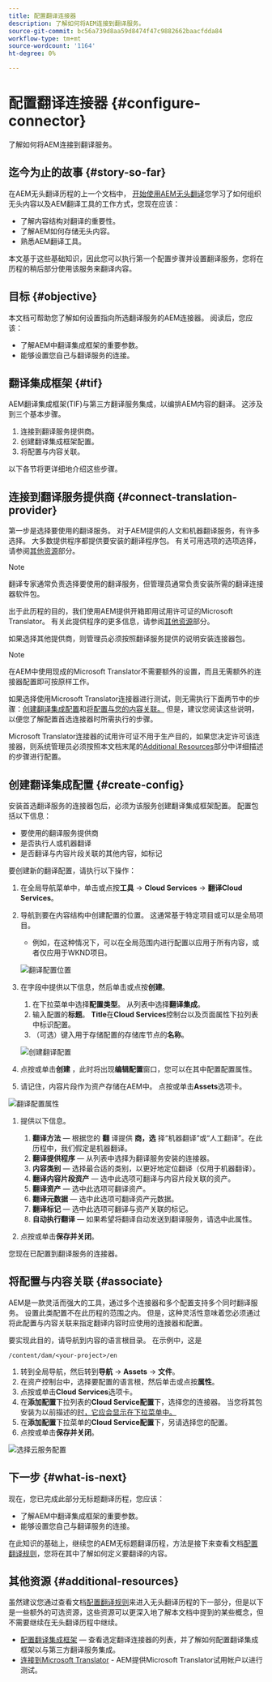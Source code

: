 ```yaml
---
title: 配置翻译连接器
description: 了解如何将AEM连接到翻译服务。
source-git-commit: bc56a739d8aa59d8474f47c9882662baacfdda84
workflow-type: tm+mt
source-wordcount: '1164'
ht-degree: 0%

---
```


# 配置翻译连接器 {#configure-connector}

了解如何将AEM连接到翻译服务。

## 迄今为止的故事 {#story-so-far}

在AEM无头翻译历程的上一个文档中， [开始使用AEM无头翻译](learn-about.md)您学习了如何组织无头内容以及AEM翻译工具的工作方式，您现在应该：

* 了解内容结构对翻译的重要性。
* 了解AEM如何存储无头内容。
* 熟悉AEM翻译工具。

本文基于这些基础知识，因此您可以执行第一个配置步骤并设置翻译服务，您将在历程的稍后部分使用该服务来翻译内容。

## 目标 {#objective}

本文档可帮助您了解如何设置指向所选翻译服务的AEM连接器。 阅读后，您应该：

* 了解AEM中翻译集成框架的重要参数。
* 能够设置您自己与翻译服务的连接。

## 翻译集成框架 {#tif}

AEM翻译集成框架(TIF)与第三方翻译服务集成，以编排AEM内容的翻译。 这涉及到三个基本步骤。

1. 连接到翻译服务提供商。
1. 创建翻译集成框架配置。
1. 将配置与内容关联。

以下各节将更详细地介绍这些步骤。

## 连接到翻译服务提供商 {#connect-translation-provider}

第一步是选择要使用的翻译服务。 对于AEM提供的人文和机器翻译服务，有许多选择。 大多数提供程序都提供要安装的翻译程序包。 有关可用选项的选项选择，请参阅[其他资源](#additional-resources)部分。

>[!NOTE]
>
>翻译专家通常负责选择要使用的翻译服务，但管理员通常负责安装所需的翻译连接器软件包。

出于此历程的目的，我们使用AEM提供开箱即用试用许可证的Microsoft Translator。 有关此提供程序的更多信息，请参阅[其他资源](#additional-resources)部分。

如果选择其他提供商，则管理员必须按照翻译服务提供的说明安装连接器包。

>[!NOTE]
>
>在AEM中使用现成的Microsoft Translator不需要额外的设置，而且无需额外的连接器配置即可按原样工作。
>
>如果选择使用Microsoft Translator连接器进行测试，则无需执行下面两节中的步骤：[创建翻译集成配置](#create-config)和[将配置与您的内容关联。](#associate) 但是，建议您阅读这些说明，以便您了解配置首选连接器时所需执行的步骤。
>
>Microsoft Translator连接器的试用许可证不用于生产目的，如果您决定许可该连接器，则系统管理员必须按照本文档末尾的[Additional Resources](#additional-resources)部分中详细描述的步骤进行配置。

## 创建翻译集成配置 {#create-config}

安装首选翻译服务的连接器包后，必须为该服务创建翻译集成框架配置。 配置包括以下信息：

* 要使用的翻译服务提供商
* 是否执行人或机器翻译
* 是否翻译与内容片段关联的其他内容，如标记

要创建新的翻译配置，请执行以下操作：

1. 在全局导航菜单中，单击或点按&#x200B;**工具** -> **Cloud Services** -> **翻译Cloud Services**。
1. 导航到要在内容结构中创建配置的位置。 这通常基于特定项目或可以是全局项目。
   * 例如，在这种情况下，可以在全局范围内进行配置以应用于所有内容，或者仅应用于WKND项目。

   ![翻译配置位置](assets/translation-configuration-location.png)

1. 在字段中提供以下信息，然后单击或点按&#x200B;**创建**。
   1. 在下拉菜单中选择&#x200B;**配置类型**。 从列表中选择&#x200B;**翻译集成**。
   1. 输入配置的&#x200B;**标题**。 **Title**&#x200B;在&#x200B;**Cloud Services**&#x200B;控制台以及页面属性下拉列表中标识配置。
   1. （可选）键入用于存储配置的存储库节点的&#x200B;**名称**。

   ![创建翻译配置](assets/create-translation-configuration.png)

1. 点按或单击&#x200B;**创建** ，此时将出现&#x200B;**编辑配置**&#x200B;窗口，您可以在其中配置配置属性。

1. 请记住，内容片段作为资产存储在AEM中。 点按或单击&#x200B;**Assets**&#x200B;选项卡。

![翻译配置属性](assets/translation-configuration.png)

1. 提供以下信息。

   1. **翻译方法**  — 根据您的 **翻** 译提供 **商，选** 择“机器翻译”或“人工翻译”。在此历程中，我们假定是机器翻译。
   1. **翻译提供程序**  — 从列表中选择为翻译服务安装的连接器。
   1. **内容类别**  — 选择最合适的类别，以更好地定位翻译（仅用于机器翻译）。
   1. **翻译内容片段资产**  — 选中此选项可翻译与内容片段关联的资产。
   1. **翻译资产**  — 选中此选项可翻译资产。
   1. **翻译元数据**  — 选中此选项可翻译资产元数据。
   1. **翻译标记**  — 选中此选项可翻译与资产关联的标记。
   1. **自动执行翻译**  — 如果希望将翻译自动发送到翻译服务，请选中此属性。

1. 点按或单击&#x200B;**保存并关闭**。

您现在已配置到翻译服务的连接器。

## 将配置与内容关联 {#associate}

AEM是一款灵活而强大的工具，通过多个连接器和多个配置支持多个同时翻译服务。 设置此类配置不在此历程的范围之内。 但是，这种灵活性意味着您必须通过将此配置与内容关联来指定翻译内容时应使用的连接器和配置。

要实现此目的，请导航到内容的语言根目录。 在示例中，这是

```text
/content/dam/<your-project>/en
```

1. 转到全局导航，然后转到&#x200B;**导航** -> **Assets** -> **文件**。
1. 在资产控制台中，选择要配置的语言根，然后单击或点按&#x200B;**属性**。
1. 点按或单击&#x200B;**Cloud Services**&#x200B;选项卡。
1. 在&#x200B;**添加配置**&#x200B;下拉列表的&#x200B;**Cloud Service配置**&#x200B;下，选择您的连接器。 当您将其包安装为以前描述的[时，它应会显示在下拉菜单中。](#connect-translation-provider)
1. 在&#x200B;**添加配置**&#x200B;下拉菜单的&#x200B;**Cloud Service配置**&#x200B;下，另请选择您的配置。
1. 点按或单击&#x200B;**保存并关闭**。

![选择云服务配置](assets/select-cloud-service-configurations.png)

## 下一步 {#what-is-next}

现在，您已完成此部分无标题翻译历程，您应该：

* 了解AEM中翻译集成框架的重要参数。
* 能够设置您自己与翻译服务的连接。

在此知识的基础上，继续您的AEM无标题翻译历程，方法是接下来查看文档[配置翻译规则](translation-rules.md)，您将在其中了解如何定义要翻译的内容。

## 其他资源 {#additional-resources}

虽然建议您通过查看文档[配置翻译规则](translation-rules.md)来进入无头翻译历程的下一部分，但是以下是一些额外的可选资源，这些资源可以更深入地了解本文档中提到的某些概念，但不需要继续在无头翻译历程中继续。

* [配置翻译集成框架](/help/sites-cloud/administering/translation/integration-framework.md)  — 查看选定翻译连接器的列表，并了解如何配置翻译集成框架以与第三方翻译服务集成。
* [连接到Microsoft Translator](/help/sites-cloud/administering/translation/connect-ms-translator.md)  - AEM提供Microsoft Translator试用帐户以进行测试。
